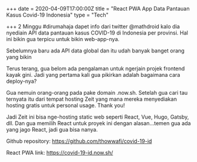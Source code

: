 +++
date = 2020-04-09T17:00:00Z
title = "React PWA App Data Pantauan Kasus Covid-19 Indonesia"
type = "Tech"

+++
2 Minggu #dirumahaja dapet info dari twitter @mathdroid kalo dia nyediain API data pantauan kasus COVID-19 di Indonesia per provinsi. Hal ini bikin gua terpicu untuk bikin web-app-nya.

Sebelumnya baru ada API data global dan itu udah banyak banget orang yang bikin

Terus terang, gua belom ada pengalaman untuk ngerjain projek frontend kayak gini. Jadi yang pertama kali gua pikirkan adalah bagaimana cara deploy-nya?

Gua nemuin orang-orang pada pake domain .now.sh. Setelah gua cari tau ternyata itu dari tempat hosting Zeit yang mana mereka menyediakan hosting gratis untuk personal usage. Thank you!

Jadi Zeit ini bisa nge-hosting static web seperti React, Vue, Hugo, Gatsby, dll. Dan gua memilih React untuk proyek ini dengan alasan...temen gua ada yang jago React, jadi gua bisa nanya.

Github repository: https://github.com/thowwafi/covid-19-id

React PWA link: https://covid-19-id.now.sh/

